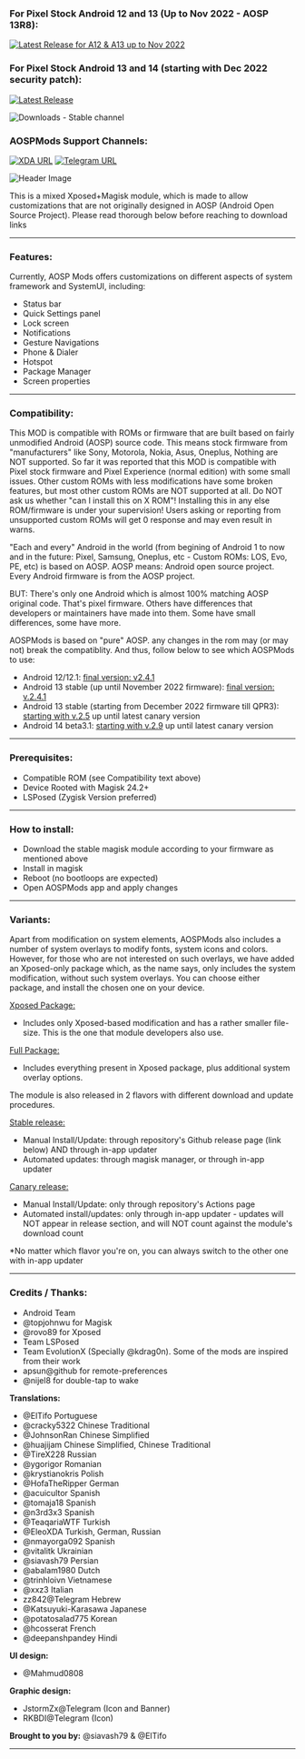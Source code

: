 ### For Pixel Stock Android 12 and 13 (Up to Nov 2022 - AOSP 13R8):  
[![Latest Release for A12 & A13 up to Nov 2022](https://img.shields.io/badge/Download-v2.4.1-blue)](https://github.com/siavash79/AOSPMods/releases/tag/v2.4.1)  

### For Pixel Stock Android 13 and 14 (starting with Dec 2022 security patch):  
[![Latest Release](https://img.shields.io/github/v/release/siavash79/aospmods?color=green&include_prereleases&label=Download)](https://github.com/siavash79/AOSPMods/releases/latest)

![Downloads - Stable channel](https://img.shields.io/github/downloads/siavash79/aospmods/total?color=red&label=Downloads%20-%20Stable%20Channel)

### **AOSPMods Support Channels:**

[![XDA URL](https://img.shields.io/twitter/url?label=XDA%20Developers&logo=XDA-Developers&style=social&url=http://XDA.AOSPMods.siava.sh)](http://XDA.AOSPMods.siava.sh)
[![Telegram URL](https://img.shields.io/twitter/url?label=Telegram&logo=telegram&style=social&url=https%3A%2F%2Ft.me%2FAOSPMods_Support)](https://t.me/AOSPMods_Support)

![Header Image](https://github.com/siavash79/AOSPMods/blob/canary/.github/AOSPMods_Banner_1280.jpg?raw=true)

This is a mixed Xposed+Magisk module, which is made to allow customizations that are not originally designed in AOSP (Android Open Source Project). Please read thorough below before reaching to download links
<hr>

### **Features:**
Currently, AOSP Mods offers customizations on different aspects of system framework and SystemUI, including:
- Status bar
- Quick Settings panel
- Lock screen
- Notifications
- Gesture Navigations
- Phone & Dialer
- Hotspot
- Package Manager
- Screen properties
<hr>

### **Compatibility:**
This MOD is compatible with ROMs or firmware that are built based on fairly unmodified Android (AOSP) source code. This means stock firmware from "manufacturers" like Sony, Motorola, Nokia, Asus, Oneplus, Nothing are NOT supported. So far it was reported that this MOD is compatible with Pixel stock firmware and Pixel Experience (normal edition) with some small issues. Other custom ROMs with less modifications have some broken features, but most other custom ROMs are NOT supported at all. Do NOT ask us whether "can I install this on X ROM"! Installing this in any else ROM/firmware is under your supervision! Users asking or reporting from unsupported custom ROMs will get 0 response and may even result in warns.

"Each and every" Android in the world (from begining of Android 1 to now and in the future: Pixel, Samsung, Oneplus, etc - Custom ROMs: LOS, Evo, PE, etc) is based on AOSP. AOSP means: Android open source project. Every Android firmware is from the AOSP project.

BUT: There's only one Android which is almost 100% matching AOSP original code. That's pixel firmware. Others have differences that developers or maintainers have made into them. Some have small differences, some have more.

AOSPMods is based on "pure" AOSP. any changes in the rom may (or may not) break the compatiblity. And thus, follow below to see which AOSPMods to use:

- Android 12/12.1: [final version: v2.4.1](https://github.com/siavash79/AOSPMods/releases/tag/v2.4.1)
- Android 13 stable (up until November 2022 firmware): [final version: v.2.4.1](https://github.com/siavash79/AOSPMods/releases/tag/v2.4.1)
- Android 13 stable (starting from December 2022 firmware till QPR3): [starting with v.2.5](https://github.com/siavash79/AOSPMods/releases/tag/v2.5.0) up until latest canary version
- Android 14 beta3.1: [starting with v.2.9](https://github.com/siavash79/AOSPMods/releases/tag/v2.9.0) up until latest canary version
<hr>

### **Prerequisites:**
- Compatible ROM (see Compatibility text above)
- Device Rooted with Magisk 24.2+
- LSPosed (Zygisk Version preferred)
<hr>

### **How to install:**
- Download the stable magisk module according to your firmware as mentioned above 
- Install in magisk
- Reboot (no bootloops are expected)
- Open AOSPMods app and apply changes
<hr>

### **Variants:**  
Apart from modification on system elements, AOSPMods also includes a number of system overlays to modify fonts, system icons and colors.
However, for those who are not interested on such overlays, we have added an Xposed-only package which, as the name says, only includes the system modification, without such system overlays. You can choose either package, and install the chosen one on your device.

<ins>Xposed Package:</ins>
- Includes only Xposed-based modification and has a rather smaller file-size. This is the one that module developers also use.

<ins>Full Package:</ins>
- Includes everything present in Xposed package, plus additional system overlay options.
  
The module is also released in 2 flavors with different download and update procedures.

<ins>Stable release:</ins> 
- Manual Install/Update: through repository's Github release page (link below) AND through in-app updater  
- Automated updates: through magisk manager, or through in-app updater

<ins>Canary release:</ins>
- Manual Install/Update: only through repository's Actions page  
- Automated install/updates: only through in-app updater - updates will NOT appear in release section, and will NOT count against the module's download count  

*No matter which flavor you're on, you can always switch to the other one with in-app updater
<hr>

### **Credits / Thanks:**
- Android Team
- @topjohnwu for Magisk
- @rovo89 for Xposed
- Team LSPosed
- Team EvolutionX (Specially @kdrag0n). Some of the mods are inspired from their work
- apsun@github for remote-preferences
- @nijel8 for double-tap to wake

**Translations:**
- @ElTifo Portuguese
- @cracky5322 Chinese Traditional
- @JohnsonRan Chinese Simplified
- @huajijam Chinese Simplified, Chinese Traditional
- @TireX228 Russian
- @ygorigor Romanian
- @krystianokris Polish
- @HofaTheRipper German
- @acuicultor Spanish
- @tomaja18 Spanish
- @n3rd3x3 Spanish
- @TeaqariaWTF Turkish
- @EleoXDA Turkish, German, Russian
- @nmayorga092   Spanish
- @vitalitk Ukrainian
- @siavash79 Persian
- @abalam1980 Dutch
- @trinhloivn Vietnamese
- @xxz3 Italian
- zz842@Telegram Hebrew
- @Katsuyuki-Karasawa Japanese
- @potatosalad775 Korean
- @hcosserat French
- @deepanshpandey Hindi

**UI design:**  
- @Mahmud0808  

**Graphic design:**  
- JstormZx@Telegram (Icon and Banner) 
- RKBDI@Telegram  (Icon)

**Brought to you by:**
@siavash79 & @ElTifo
<hr>
